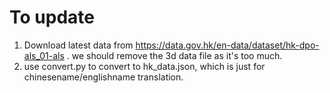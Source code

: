 # To update

1. Download latest data from https://data.gov.hk/en-data/dataset/hk-dpo-als_01-als . we should remove the 3d data file as it's too much.
2. use convert.py to convert to hk_data.json, which is just for chinesename/englishname translation.
